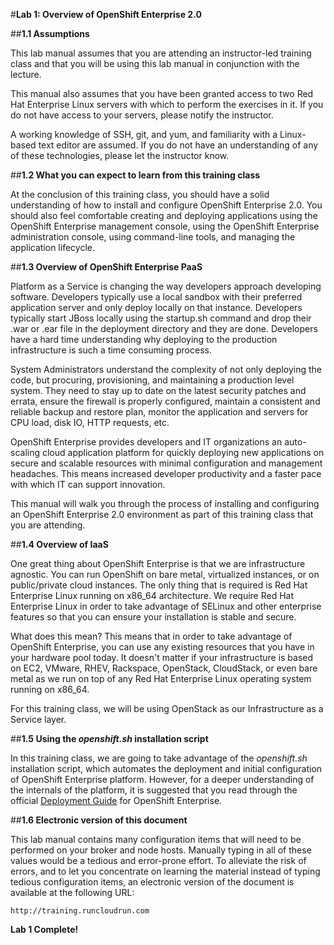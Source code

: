 #**Lab 1: Overview of OpenShift Enterprise 2.0**

##**1.1 Assumptions**

This lab manual assumes that you are attending an instructor-led training class and that you will be using this lab manual in conjunction with the lecture.  

This manual also assumes that you have been granted access to two Red Hat Enterprise Linux servers with which to perform the exercises in it.  If you do not have access to your servers, please notify the instructor.

A working knowledge of SSH, git, and yum, and familiarity with a Linux-based text editor are assumed.  If you do not have an understanding of any of these technologies, please let the instructor know.

##**1.2 What you can expect to learn from this training class**

At the conclusion of this training class, you should have a solid understanding of how to install and configure OpenShift Enterprise 2.0.  You should also feel comfortable creating and deploying applications using the OpenShift Enterprise management console, using the OpenShift Enterprise administration console, using command-line tools, and managing the application lifecycle.

##**1.3 Overview of OpenShift Enterprise PaaS**

Platform as a Service is changing the way developers approach developing software. Developers typically use a local sandbox with their preferred application server and only deploy locally on that instance. Developers typically start JBoss locally using the startup.sh command and drop their .war or .ear file in the deployment directory and they are done.  Developers have a hard time understanding why deploying to the production infrastructure is such a time consuming process.

System Administrators understand the complexity of not only deploying the code, but procuring, provisioning, and maintaining a production level system. They need to stay up to date on the latest security patches and errata, ensure the firewall is properly configured, maintain a consistent and reliable backup and restore plan, monitor the application and servers for CPU load, disk IO, HTTP requests, etc.

OpenShift Enterprise provides developers and IT organizations an auto-scaling cloud application platform for quickly deploying new applications on secure and scalable resources with minimal configuration and management headaches. This means increased developer productivity and a faster pace with which IT can support innovation.

This manual will walk you through the process of installing and configuring an OpenShift Enterprise 2.0 environment as part of this training class that you are attending.

##**1.4 Overview of IaaS**

One great thing about OpenShift Enterprise is that we are infrastructure agnostic. You can run OpenShift on bare metal, virtualized instances, or on public/private cloud instances. The only thing that is required is Red Hat Enterprise Linux running on x86_64 architecture. We require Red Hat Enterprise Linux in order to take advantage of SELinux and other enterprise features so that you can ensure your installation is stable and secure.

What does this mean? This means that in order to take advantage of OpenShift Enterprise, you can use any existing resources that you have in your hardware pool today. It doesn't matter if your infrastructure is based on EC2, VMware, RHEV, Rackspace, OpenStack, CloudStack, or even bare metal as we run on top of any Red Hat Enterprise Linux operating system running on x86_64.

For this training class, we will be using OpenStack as our Infrastructure as a Service layer.

##**1.5 Using the *openshift.sh* installation script**

In this training class, we are going to take advantage of the *openshift.sh* installation script, which automates the deployment and initial configuration of OpenShift Enterprise platform.  However, for a deeper understanding of the internals of the platform, it is suggested that you read through the official [Deployment Guide](https://access.redhat.com/site/documentation/en-US/OpenShift_Enterprise/2/html-single/Deployment_Guide/index.html) for OpenShift Enterprise.

##**1.6 Electronic version of this document**

This lab manual contains many configuration items that will need to be performed on your broker and node hosts.  Manually typing in all of these values would be a tedious and error-prone effort.  To alleviate the risk of errors, and to let you concentrate on learning the material instead of typing tedious configuration items, an electronic version of the document is available at the following URL:

    http://training.runcloudrun.com
    
    
**Lab 1 Complete!**

<!--BREAK-->
